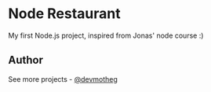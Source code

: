 # Node Restaurant

My first Node.js project, inspired from Jonas' node course :)

## Author

See more projects - [@devmotheg](https://github.com/devmotheg?tab=repositories)
